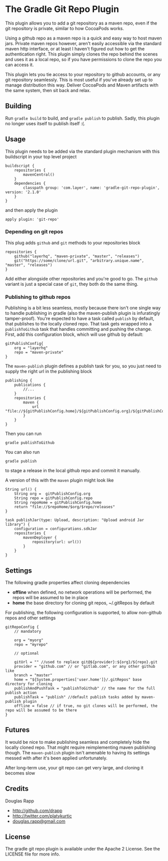 # The Gradle Git Repo Plugin

This plugin allows you to add a git repository as a maven repo, even if the git
repository is private, similar to how CocoaPods works.

Using a github repo as a maven repo is a quick and easy way to host maven jars.
Private maven repos however, aren't easily accessible via the standard maven
http interface, or at least I haven't figured out how to get the authentication
right. This plugin simply clones the repo behind the scenes and uses it as a
local repo, so if you have permissions to clone the repo you can access it.

This plugin lets you tie access to your repository to github accounts, or any git repository
seamlessly. This is most useful if you've already set up to manage distribution
this way. Deliver CocoaPods and Maven artifacts with the same system, then sit
back and relax.

## Building

Run `gradle build` to build, and `gradle publish` to publish. Sadly, this plugin no longer
uses itself to publish itself :(.

## Usage

This plugin needs to be added via the standard plugin mechanism with this buildscript in your top level project

    buildscript {
        repositories {
            mavenCentral()
        }
        dependencies {
            classpath group: 'com.layer', name: 'gradle-git-repo-plugin', version: '2.1.0'
        }
    }

and then apply the plugin

    apply plugin: 'git-repo'


### Depending on git repos

This plug adds `github` and `git` methods to your repositories block

    repositories {
        github("layerhq", "maven-private", "master", "releases")
        git("https://some/clone/url.git", "arbitrary.unique.name", "master", "releases")
    }

Add either alongside other repositories and you're good to go. The `github` variant is
just a special case of `git`, they both do the same thing.

### Publishing to github repos

Publishing is a bit less seamless, mostly because there isn't one single way to
handle publishing in gradle (also the maven-publish plugin is infuratingly
tamper-proof). You're expected to have a task called `publish` by default, that
publishes to the locally cloned repo. That task gets wrapped into a
`publishToGithub` task that handles committing and pushing the change. First, add this
configuration block, which will use github by default:

    gitPublishConfig{
        org = "layerhq"
        repo = "maven-private"
    }

The `maven-publish` plugin defines a publish task for you, so you just need to
supply the right url in the publishing block

    publishing {
        publications {
            //...
        }
        repositories {
            maven {
                url "file://${gitPublishConfig.home}/${gitPublishConfig.org}/${gitPublishConfig.repo}/releases"
            }
        }
    }

Then you can run

    gradle publishToGithub

You can also run

    gradle publish

to stage a release in the local github repo and commit it manually.


A version of this with the `maven` plugin might look like

    String url() {
        String org =  gitPublishConfig.org
        String repo = gitPublishConfig.repo
        String repoHome = gitPublishConfig.home
        return "file://$repoHome/$org/$repo/releases"
    }

    task publishJar(type: Upload, description: "Upload android Jar library") {
        configuration = configurations.sdkJar
        repositories {
            mavenDeployer {
                repository(url: url())
            }
        }
    }

## Settings

The following gradle properties affect cloning dependencies

- **offline** when defined, no network operations will be performed, the repos will be assumed to be in place
- **home** the base directory for cloning git repos, ~/.gitRepos by default


For publishing, the following configuration is supported, to allow non-github repos and other settings

    gitRepoConfig {
		// mandatory

        org = "myorg"
		repo = "myrepo"

		// optional

	    gitUrl = "" //used to replace git@${provider}:${org}/${repo}.git
		provider = "github.com" // or "gitlab.com", or any other github like
		branch = "master"
        home = "${System.properties['user.home']}/.gitRepos" base directory for cloning
        publishAndPushTask = "publishToGithub" // the name for the full publish action
        publishTask = "publish" //default publish tasks added by maven-publish plugin
        offline = false // if true, no git clones will be performed, the repo will be assumed to be there
	}

## Futures

It would be nice to make publishing seamless and completely
hide the locally cloned repo. That might require reimplementing maven
publishing though. The `maven-publish` plugin isn't amenable to having its
settings messed with after it's been applied unfortunately.

After long-term use, your git repo can get very large, and cloning it becomes slow

## Credits

Douglas Rapp

- http://github.com/drapp
- http://twitter.com/platykurtic
- douglas.rapp@gmail.com

## License

The gradle git repo plugin is available under the Apache 2 License. See the LICENSE file for more info.
